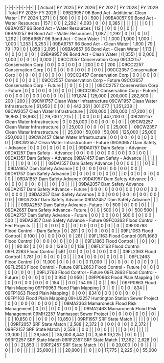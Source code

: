|-|-|-|-|-|-|-|-|
| | Actual | FY 2025 | FY 2026 | FY 2027 | FY 2028 | FY 2029 | Total FY 2025- FY  2029 |
| 09B29957 96 Bond Act- Additional Clean Water | FY 2024  1,271 | 0 | 500 | 0 | 0 | 0 | 500 |
| 09BA0057 96 Bond Act - Water Resources | 157 | 0  0 | 2,292 | 4,093 | 0 | 0 | 6,385 |
| | | | | | | | 0 |
| 09BA0157 96 Bond Act - Water Resources | 112 | | 0 | 0 | 0 | 0 | |
| 09BA0257 96 Bond Act - Water Resources | 1,087 | 1,292 | 0 | 0 | 0 | 0 | 1,292 |
| 09BA9657 96 Bond Act - Clean Water | 1 | 1,000 | 1,000 | 1,000 | 1,000 | 1,253 | 5,253 |
| 09BA9757 96 Bond Act - Clean Water | 1,600 | 79 | 79 | 79 | 0 | 1,858 | 2,095 |
| 09BA9857 96 Bond Act - Clean Water | 1,113 | | 0 | 0 | 0 | 0 | 0 |
| 09BA9957 96 Bond Act - Clean Water | (1,055) | 0  2,000 | 1,000 | 0 | 0 | 0 | 3,000 |
| 09CC2057 Conservation Corp 09CC2157 Conservation Corp | 0  0 | 0  0 | 0  0 | 0 | 200 | 0  0 | 200 |
| 09CC2257 Conservation Corp | 0 | 0 | 0 | 0  0 | 0  0 | 0 | 0  0 |
| 09CC2357 Conservation Corp | 0 | 0 | 0 | 0 | 0 | 0 | 0 |
| 09CC2457 Conservation Corp | 0  0 | 0  0 | 0 | 0  0 | 0 | 0 | 0  0 |
| 09CC2557 Conservation Corp - Future 09CC2657 Conservation Corp - Future | | | 0 | | 0 | 0 | |
| 09CC2757 Conservation Corp - Future | 0 | 0 | 0  0 | 0 | 0 | 0 | 0 |
| 09CC2857 Conservation Corp - Future | 0  0 | 0  0 | 0 | 0  0 | 0  0 | 0 | 0 |
| | 191,874 | 125,000 | 200,000 | 282,800 | | 200 | 200 |
| 09CW1757 Clean Water Infrastructure 09CW1957 Clean Water Infrastructure | 61,953 | 0 | 0 | 0 | 442,361 | 301,077 | 1,351,238 |
| 09CW2057 Clean Water Infrastructure | | 200,000 | 200,000 | 47,200 | 0 | 18,863 | 18,863 |
| | 29,700  2,215 | | | | 0  0 | 0  0 | 447,200  0 |
| 09CW2157 Clean Water Infrastructure | 0 | 0  25,000 | 0  0 | 0  0 | 0 | 0 | |
| 09CW2257 Clean Water Infrastructure | 0 | 25,000 | 0 | 0 | 0 | 0 | 25,000 |
| 09CW2357 Clean Water Infrastructure | | | 25,000 | 50,000 | 50,000 | 125,000 | 25,000  250,000 |
| 09CW2457 Clean Water Infrastructure | 0  0 | 0  0 | 0 | 0 | 0 | 0 | 0 |
| 09CW2557 Clean Water Infrastructure - Future  09DA0657 Dam Safety - Advance | 0 | 0 | 0 | 0 | 0 | 0 | 0 |
| 09DA0757 Dam Safety - Advance 09DA1257 Dam Safety - Advance | 0  0 | 0  0 | 0  0 | 0  0 | 0  0 | 0  0 | 0  0 |
| 09DA1357 Dam Safety - Advance 09DA1457 Dam Safety - Advance | | | | | | | |
| | | | 0 | 0 | 0 | | |
| 09DA1557 Dam Safety Advance | 0  0 | 0  0 | | | | 0 | 0 |
| 09DA1657 Dam Safety Advance | 0 | 0 | 0  0 | 0  0 | 0  0 | 0  0 | 0  0 |
| 09DA1757 Dam Safety Advance | 0 | 0 | 0 | 0 | 0 | 0 | 0 |
| | 0 | 0 | 0 | 0 | 0 | 0 | 0 |
| 09DA1857 Dam Safety Advance 09DA1957 Dam Safety Advance | 0 | 0 | 0 | 0 | 0 | 0 | 0 |
| | | 0 | | 0 | | | |
| 09DA2057 Dam Safety Advance 09DA2157 Dam Safety Advance - Future | 0  0  0 | 0 | 0  0  0 | 0  0 | 0  0  0 | 0  0  0 | 0  0  0 |
| 09DA2257 Dam Safety Advance | 0  0 | 0  0  0 | 0  0 | 0 | 0  0 | 0  0 | 0  0 |
| 09DA2357 Dam Safety Advance 09DA2457 Dam Safety Advance | | | | | | | |
| 09DA2557 Dam Safety Advance- Future | 0 | 500 | 0 | 0  0 | 0 | | |
| 09DA2657 Dam Safety Advance- Future | 0 | 0 | 500 | 0 | 0 | 0 | 500  500 |
| 09DA2757 Dam Safety Advance - Future | 0  0 | 0  0 | 0  0 | 500  0 | 0 | 0  0 | 500 |
| 09DA2857 Dam Safety Advance - Future 09FC0363 Flood Control - Fed Projects | | | | | 0 | 0  0 | 0 |
| | 0 | 0  0 | 0  0 | 0 | 0 | | 0 |
| 09FD0763 Flood Control - Dam Safety | 0 | 261 | 0 | 0 | 0 | 0  0 | 0 |
| 09FL1063 Flood Control | 0  100 | | 0 | 0  0 | 0  0 | 0 | 261 |
| 09FL1163 Flood Control 09FL1663 Flood Control | 0 | 0  0 | 0 | 0 | | 0 | 0 |
| 09FL1863 Flood Control | | | 0 | | 0 | | 0 |
| | 90  82 | 0 | 0 | 0  0 | 139  0 | 0 | 139 |
| 09FL2163 Flood Control 09FL2263 Flood Control | 581 | 0  0 | 0 | 0 | 0 | 0  0 | 0  0 |
| 09FL2363 Flood Control | 1,781 | 0 | 0 | 0 | 0 | 0 | |
| | 34 | 0 | 0 | 0 | 0 | 0 | 0 |
| 09FL2463 Flood Control | 0 | 11,000 | 0 | 0 | 0 | 0 | 0  11,000 |
| | 0 | 0 | 0 | 0 | 0 | 0 | 0 |
| 09FL2563 Flood Control - Future 09FL2663 Flood Control - Future | 0 | 0 | 0 | 0 | 0 | 0 | 0 |
| 09FL2763 Flood Control - Future 09FL2863 Flood Control - Future | 0 | 0 | 0 | 0 | 0 | 0  950 | 0  950 |
| 09FP0663 Flood Plain Mapping | 0 | 0 | 0  0 | 0  0 | 0  0 | 0 | 154 |
| | 0  0 | 154  95 | | 0 | | | 95 |
| 09FP0863 Flood Plain Mapping 09FP0963 Flood Plain Mapping | 0 | | 0 | | 0 | 0 | 834 |
| 09FP1063 Flood Plain Mapping | 0 | 0  0 | 834  0 | 0  0 | 0  0 | 0 | 0 |
| 09FP1163 Flood Plain Mapping 09HU2257 Huntington Station Sewer Project | 0 | 0 | 0  0 | 0 | 0 | 0  0 | 0 |
| 09MA2363 Mamaroneck Flood Risk Management | 0 | 0 | | 0 | 0 | 0  0 | 0 |
| 09MA2463 Mamaroneck Flood Risk Management 09MH2257 Manhasset Sewer Project | 0 | 0 | 0  0 | 0 | 0 | | 0 |
| | 0 | 10,850  0 | | 0 | 0 | 0 | 10,850 |
| 09RF1957 SRF State Match | | | | | 0 | 0 | |
| 09RF2057 SRF State Match | 2,588 | 2,372 | 0 | 0  0 | 0 | 0 | 0  2,372 |
| 09RF2157 SRF State Match | 2,558 | | 0  0 | | | 0 | 0 |
| | | | | 0 | 0 | | |
| | | 23,000 | | | | | 26,558 |
| | 35,000  8,442 | 0 | 3,558  19,225 | | 0 | 0 | |
| 09RF2257 SRF State Match 09RF2357 SRF State Match | 17,362 | 2,628 | 0 | 0 | | 0 | 21,853 |
| 09RF2457 SRF State Match | 0 | | | 0  20,000 | 0 | 0 | |
| | | 0 | | | 0 | | |
| | | 35,000 | | | | | 20,000 |
| | 0 | | 0 | 17,775 | 2,225 | 0 | 55,000 |